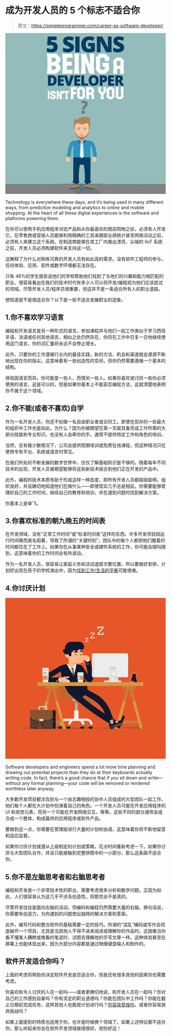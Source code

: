 # 成为开发人员的 5 个标志不适合你

> 原文：<https://simpleprogrammer.com/career-as-software-developer/>

![](img/5b08f6ce367464dd6478e4b8869887e7.png)

Technology is everywhere these days, and it’s being used in many different ways, from predictive modeling and analytics to online and mobile shopping. At the heart of all these digital experiences is the software and platforms powering them.

在你可以使用手机应用程序浏览产品和从你最喜欢的商店购物之前，必须有人开发它。在零售商或营销人员能够利用精确的工具来跟踪业绩统计甚至网络活动之前，必须有人来建立这个系统。在制造商能够在其工厂内推出漂亮、尖端的 IIoT 系统之前，开发人员必须构建软件来支持这一切。

这解释了为什么对熟练可靠的开发人员有如此高的需求。没有软件工程师的参与，任何体验、应用、软件或数字环境都无法存在。

只有 46%的学生报告说他们的学校帮助他们找到了与他们的兴趣和能力相匹配的职业，很容易看出在我们的技术时代有多少人可以将开发/编程视为他们应该尝试的领域。尽管开发人员/程序员很重要，但这并不是一条适合所有人的职业道路。

想知道是不是很适合你？以下是一些不适合发展职业的迹象。

## 1.你不喜欢学习语言

编程和开发语言是另一种形式的语言。参加课程并与他们一起工作类似于学习西班牙语、法语或任何其他语言。相似之处仍然存在，你将在工作中日复一日地继续使用这门语言，你的词汇量将永远不会停止增长。

此外，只要你的工作遵循行业内的最佳实践，新的方法、机会和渠道就会源源不断地出现在你的指尖。这意味着有一些创造性的空间，但你仍然需要遵循一个基本的结构。

体验因语言而异。你可能爱一些人，而恨另一些人。如果你喜欢或讨厌一些你必须使用的语言，这是可以的，但是如果你基本上不能容忍编程方法，这就清楚地表明你不属于这个领域。

## 2.你不能(或者不喜欢)自学

作为一名开发人员，你还不如做一名自由职业者或合同工。即使在现存的一些最大的组织中工作也是如此。为什么？因为你被期望在第一天就具备完成工作所需的大部分技能和专业知识。也没有人会牵你的手。通常不提供特定工作和角色的培训。

当然，总有极少数情况下，公司会提供短期培训或免费在线课程，但这种情况只在使用专有平台、系统或语言时常见。

在我们所处的不断发展的数字世界中，仅仅了解基础知识是不够的。随着每年不同技术的出现，开发人员被期望能够将这些新技术结合到他们正在开发的产品中。

此外，编程的技术本质有助于形成这样一种态度，即所有开发人员都超级聪明，组织良好，并且确切地知道他们在做什么——即使现实几乎总是相反。你需要能够管理好自己的工作时间，继续自己的教育和培训，并在遇到问题时找到解决方案。

你基本上是单飞。

## 3.你喜欢标准的朝九晚五的时间表

在开发领域，没有“正常工作时间”或“标准时间表”这样的东西。许多开发项目因运行时间晚而臭名昭著，导致了所谓的“关键时刻”，团队中的每个人都把他们醒着的时间都花在了工作上。如果你在从事某种安全或硬件系统的工作，你可能会随叫随到，这意味着你的工作时间会有所波动。

作为一名开发人员，很容易让家庭义务和活动退居次要位置，所以要做好安排，计划好出现在孩子的学校演出中，因为[找到工作/生活的平衡](https://simpleprogrammer.com/work-life-balance/)可能很难。

## 4.你讨厌计划

![](img/495739fcba5c0c6ec9f9b6ac6c79993d.png)

Software developers and engineers spend a lot more time planning and drawing out potential projects than they do at their keyboards actually writing code. In fact, there’s a good chance that if you sit down and write—without any formal planning—your code will be removed or rendered worthless later anyway.

大多数开发项目都涉及到与一个由志趣相投的协作人员组成的大型团队一起工作，他们每个人都在大计划中扮演着自己的角色。一个开发人员可能在开发应用程序的 UI 和视觉元素，而另一个可能在开发网络交互，等等。这些不同的部分通常会组合成一个整体，构成最终的应用程序或软件产品。

要做到这一点，你需要在管理层进行大量的计划和协调，这意味着你将不断地留意和适应监督。

如果你讨厌计划或遵从上级制定的计划或策略，花点时间重新考虑一下。如果你讨厌与大型团队合作，并且只能接触到完整拼图中的一小部分，那么这条路不适合你。

## 5.你不是左脑思考者和右脑思考者

编程和开发是一个非常技术性的职业，需要考虑很多分析和数学问题。正因为如此，人们很容易认为这几乎不涉及创造性。但那完全不是真的。

尽管开发往往是面向左脑的活动，但编码和编程仍然需要大量的右脑。换句话说，你需要有创造力，为你遇到的问题想出独特的解决方案和答案。

此外，编写代码和整合软件的基础需要一定的技巧。所谓的“混乱”编码或写作会彻底破坏一个项目，尤其是当其他人不得不进来阅读或理解你的作品时。这就像当你看不懂某人糟糕或难看的笔迹时，试图去理解他的手写文章一样。这种体验甚至在屏幕上也能体现出来，因为大部分内容都是通过物理键盘输入和制作的。

## 软件开发适合你吗？

上面的考虑将帮助你决定软件开发是否适合你，但是还有很多其他的因素你也需要考虑。

你喜欢和令人讨厌的人在一起吗——或者更确切地说，和开发人员在一起吗？你对自己的工作感到自豪吗？你有坚定的职业道德吗？你能在团队中工作吗？你能在截止日期前完成任务，这样其他人也能按计划进行吗？[你容易受挫吗](https://www.techrepublic.com/article/is-a-developer-career-right-for-you-10-questions-to-ask-yourself/)，或者你容易放弃挑战吗？

如果上面提到的特质也适用于你，也许是时候换个领域了。如果上述特征都不适合你，那么听起来你会在软件开发领域做得很好。祝你好运！